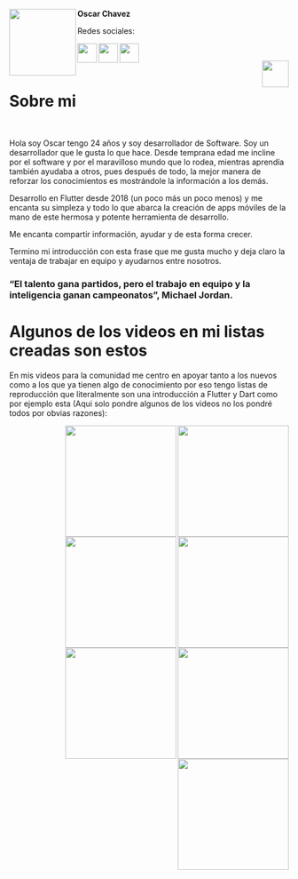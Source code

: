 <!-- Profile Image -->
<img src="https://lh3.googleusercontent.com/ogw/ADGmqu-rQiEtkRZPf-KVCd7m4ufdnRJwWXiBsLV4YTihwg=s32-c-mo" height="120" width="120" align="left"/> **Oscar Chavez**

Redes sociales:
</br>

<a href="https://twitter.com/oscar_ch_b"> <img src="http://assets.stickpng.com/images/580b57fcd9996e24bc43c53e.png" height="35" align="left"/> </a>

<a href="https://www.linkedin.com/in/oscarchb/"> <img src="https://user-images.githubusercontent.com/19904063/117954386-41883f80-b317-11eb-8bfc-d47ac0f8027c.png"  height="35" align="left"/> </a>

<a href="https://www.youtube.com/channel/UCr4jAEWSLAUe1AAoq_70nyg"> <img src="https://upload.wikimedia.org/wikipedia/commons/thumb/0/09/YouTube_full-color_icon_%282017%29.svg/1280px-YouTube_full-color_icon_%282017%29.svg.png" height="35" align="left"/> </a>
<br/>
<!-- Boton votar -->
<a href="https://github.com/FlutterSpain/quest/issues/1#issuecomment-839987951"> <img src="https://user-images.githubusercontent.com/19904063/117955137-01758c80-b318-11eb-9575-6aba57ba04b5.png" height="48" align="right"/> </a>
<br/>

# Sobre mi
<br/>

Hola soy Oscar tengo 24 años y soy desarrollador de Software. Soy un desarrollador que le gusta lo que hace. Desde temprana edad me incline por el software y por el maravilloso mundo que lo rodea, mientras aprendía también ayudaba a otros, pues después de todo, la mejor manera de reforzar los conocimientos es mostrándole la información a los demás.

Desarrollo en Flutter desde 2018 (un poco más un poco menos) y me encanta su simpleza y todo lo que abarca la creación de apps móviles de la mano de este hermosa y potente herramienta de desarrollo.

Me encanta compartir información, ayudar y de esta forma crecer.

Termino mi introducción con esta frase que me gusta mucho y deja claro la ventaja de trabajar en equipo y ayudarnos entre nosotros.

### “El talento gana partidos, pero el trabajo en equipo y la inteligencia ganan campeonatos”, Michael Jordan.


# Algunos de los videos en mi listas creadas son estos

En mis videos para la comunidad me centro en apoyar tanto a los nuevos como a los que ya tienen algo de conocimiento por eso tengo listas de reproducción que literalmente son una introducción a Flutter y Dart como por ejemplo esta (Aqui solo pondre algunos de los videos no los pondré todos por obvias razones):

<a style="margin-bottom: 10px;" href="https://www.youtube.com/watch?v=LVhsMHxG0Zs&list=PLuvRaIlbwRWUP8fSdlK9k-cVAflWNZdtK&index=1&t=83s"> 
  <img src="https://i.ytimg.com/vi/LVhsMHxG0Zs/hqdefault.jpg?sqp=-oaymwEbCKgBEF5IVfKriqkDDggBFQAAiEIYAXABwAEG&rs=AOn4CLCAmwoDdEMAnuvQhLmqrEUaPIONZw" height="200" align="right"/> 
</a>

<div></div>

<a style="margin-bottom: 10px;" href="https://www.youtube.com/watch?v=mSyIIBiokb4&list=PLuvRaIlbwRWUP8fSdlK9k-cVAflWNZdtK&index=3&t=68s"> 
  <img src="https://i.ytimg.com/vi/mSyIIBiokb4/hqdefault.jpg?sqp=-oaymwEbCKgBEF5IVfKriqkDDggBFQAAiEIYAXABwAEG&rs=AOn4CLB5UtQ7FcSG8e-02rzddjHWc--Jkg" height="200" align="right"/> 
</a>

<a style="margin-bottom: 10px;" href="https://www.youtube.com/watch?v=GD0i2PGiG_g&list=PLuvRaIlbwRWUP8fSdlK9k-cVAflWNZdtK&index=3&t=27s"> 
  <img src="https://i.ytimg.com/vi/GD0i2PGiG_g/hqdefault.jpg?sqp=-oaymwEbCKgBEF5IVfKriqkDDggBFQAAiEIYAXABwAEG&rs=AOn4CLAGWI_dAIvdpSyx8w9QGTIY08zp_w" height="200" align="right"/> 
</a>

<a style="margin-bottom: 10px;" href="https://www.youtube.com/watch?v=3MhX33GUr78&list=PLuvRaIlbwRWUP8fSdlK9k-cVAflWNZdtK&index=4"> 
  <img src="https://i.ytimg.com/vi/3MhX33GUr78/hqdefault.jpg?sqp=-oaymwEbCKgBEF5IVfKriqkDDggBFQAAiEIYAXABwAEG&rs=AOn4CLAvc3a9bsJmnyYYTz3oSFy-WMR4DQ" height="200" align="right"/> 
</a>

<a style="margin-bottom: 10px;" href="https://www.youtube.com/watch?v=TUH8qxNaYUg&list=PLuvRaIlbwRWUP8fSdlK9k-cVAflWNZdtK&index=5"> 
  <img src="https://i.ytimg.com/vi/TUH8qxNaYUg/hqdefault.jpg?sqp=-oaymwEbCKgBEF5IVfKriqkDDggBFQAAiEIYAXABwAEG&rs=AOn4CLAUcfj-R7fXx6twFzhbLIlHknTHTA" height="200" align="right"/> 
</a>

<a style="margin-bottom: 10px;" href="https://www.youtube.com/watch?v=JeB-zuLa2sA&list=PLuvRaIlbwRWUP8fSdlK9k-cVAflWNZdtK&index=6&t=4s"> 
  <img src="https://i.ytimg.com/vi/JeB-zuLa2sA/hqdefault.jpg?sqp=-oaymwEbCKgBEF5IVfKriqkDDggBFQAAiEIYAXABwAEG&rs=AOn4CLCXs6bFjNmUAd8ANJJl1yLp9Wpzdg" height="200" align="right"/> 
</a>

<a style="margin-bottom: 10px;" href="https://www.youtube.com/watch?v=NwFUISjK-x8&list=PLuvRaIlbwRWV9pd-mkJJ4NC2kB1zZALUh&index=1&t=34s"> 
<img src="https://i.ytimg.com/vi/NwFUISjK-x8/hqdefault.jpg?sqp=-oaymwEbCKgBEF5IVfKriqkDDggBFQAAiEIYAXABwAEG&rs=AOn4CLBGZM3HQPl-M_by-njU-gGxiFVKcA" height="200" align="right"/> 
</a>

